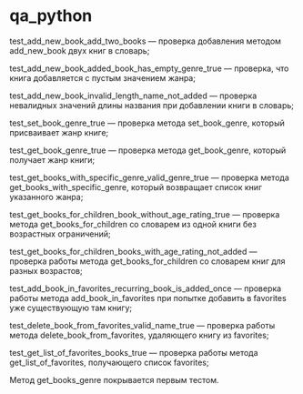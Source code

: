 # qa_python

test_add_new_book_add_two_books — проверка добавления методом add_new_book двух книг в словарь;

test_add_new_book_added_book_has_empty_genre_true — проверка, что книга добавляется с пустым значением жанра;

test_add_new_book_invalid_length_name_not_added — проверка невалидных значений длины названия при добавлении книги в словарь;

test_set_book_genre_true — проверка метода set_book_genre, который присваивает жанр книге;

test_get_book_genre_true — проверка метода get_book_genre, который получает жанр книги;

test_get_books_with_specific_genre_valid_genre_true — проверка метода get_books_with_specific_genre, который возвращает список книг указанного жанра;

test_get_books_for_children_book_without_age_rating_true — проверка метода get_books_for_children со словарем из одной книги без возрастных ограничений;

test_get_books_for_children_books_with_age_rating_not_added — проверка работы метода get_books_for_children со словарем книг для разных возрастов;

test_add_book_in_favorites_recurring_book_is_added_once — проверка работы метода add_book_in_favorites при попытке добавить в favorites уже существующую там книгу;

test_delete_book_from_favorites_valid_name_true — проверка работы метода delete_book_from_favorites, удаляющего книгу из favorites;

test_get_list_of_favorites_books_true — проверка работы метода get_list_of_favorites, получающего список favorites;

Метод get_books_genre покрывается первым тестом.
